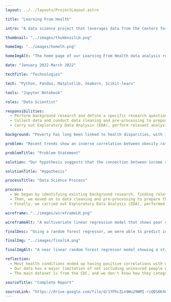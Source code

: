```yaml
---
layout: ../../layouts/ProjectLayout.astro

title: "Learning From Health"

intro: "A data science project that leverages data from the Centers for Disease Control and Prevention (CDC) to develop predictive models for income, based on health statistics such as diabetes, cholesterol, and kidney disease."

thumbnail: "../images/thumbnailLH.png"

homeImg: "../images/homelh.png"

homeImgAlt: "The home page of our Learning From Health data analysis report"

date: "January 2022-March 2022"

techTitle: "Technologies"

tech: "Python, Pandas, Matplotlib, Seaborn, Scikit-learn"

tools: "Jupyter Notebook"

roles: "Data Scientist"

responsibilities:
  - Perform background research and define a specific research question.
  - Collect data and conduct data cleaning and pre-processing to prepare the data for analysis.
  - Carry out Exploratory Data Analysis (EDA), perform relevant analysis, and interpret the results in the notebook.

background: "Poverty has long been linked to health disparities, with income strongly correlating with life expectancy. Low-income individuals face barriers to healthcare access, higher rates of behavioral risk factors, and environmental challenges. "

problem: "Recent trends show an inverse correlation between obesity rates and household income, influenced by geographical, cultural, and racial factors. Despite some conflicting studies, the overall trend suggests a connection between income and general physical health."

problemTitle: "Problem Statement"

solution: "Our hypothesis suggests that the connection between income and health stems from disparities in access to healthcare, healthy foods, and environments conducive to healthy lifestyles, leading to a higher prevalence of health issues among lower-income individuals. Considering the heterogeneity of income across the United States, the hypothesis suggests that geographic location may serve as a confounding variable in this trend. The overarching hypothesis proposes the ability to predict income based on health conditions and geographic location, given the observed trend between health and income."

solutionTitle: "Hypothesis"

processTitle: "Data Science Process"

process:
  - We began by identifying existing background research, finding relevant datasets, and defining a specific research question.
  - Then, we moved on to data cleaning and pre-processing to prepare the data for analysis.
  - Finally, we carried out Exploratory Data Analysis (EDA), performed relevant analysis, and interpreted the results in the notebook. Below, we can see our initial model, a multivariate linear regression model, and our final model using a random forest regressor.

wireframe: "../images/wireframeLH.png"

wireframeAlt: "A multivariate linear regression model that shows poor correlation between income and health conditions."

finalDesc: "Using a random forest regressor, we were able to predict income with an accuracy of 99.62% with an equally low mean squared error value of 7.4462. As shown in the plot, the relationship between true income and predicted income seems to be linear, with a few outliers."

finalImg: "../images/finalLH.png"

finalImgAlt: "A near linear random forest regressor model showing a strong correlation between predicted income and true income."

reflection:
  - Most health conditions ended up having positive correlations with each other along with a negative correlation with income.
  - Our data has a major limitation of not including uninsured people which would likely skew the data more.
  - The main dataset is from the CDC, and we don't know how they categorized metrics like obesity and diabetes, so we lose out on some granularity.

sourceTitle: "Complete Report"

sourceLink: "https://drive.google.com/file/d/1YPhcZLn9Wu29WMI-riQDS6K4GBD4cwmQ/view?usp=sharing"
---
```

